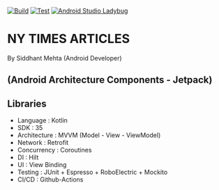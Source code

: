 [![Build](https://github.com/Siddhant23/NY-Times-Popular-Articles/actions/workflows/build.yml/badge.svg?branch=master)](https://github.com/Siddhant23/NY-Times-Popular-Articles/actions/workflows/build.yml)
[![Test](https://github.com/Siddhant23/NY-Times-Popular-Articles/actions/workflows/test.yml/badge.svg?branch=master)](https://github.com/Siddhant23/NY-Times-Popular-Articles/actions/workflows/test.yml)
<a href="https://android-developers.googleblog.com/2025/01/android-studio-ladybug-feature-drop-is-stable.html"><img alt="Android Studio Ladybug" src="https://img.shields.io/badge/ladybug-AA3F44?style=flat&logo=androidstudio&logoColor=white"/></a>

# NY TIMES ARTICLES

By Siddhant Mehta (Android Developer)
 
## (Android Architecture Components - Jetpack)

## Libraries

- Language      :   Kotlin
- SDK           :   35
- Architecture  :   MVVM (Model - View - ViewModel)
- Network       :   Retrofit
- Concurrency   :   Coroutines
- DI            :   Hilt
- UI            :   View Binding
- Testing       :   JUnit + Espresso + RoboElectric + Mockito
- CI/CD         :   Github-Actions


